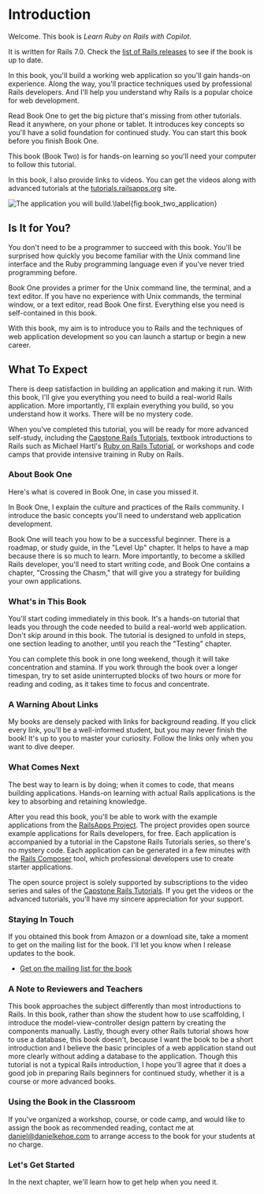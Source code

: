 Introduction
============

Welcome. This book is *Learn Ruby on Rails with Copilot*.

It is written for Rails 7.0. Check the [list of Rails releases](https://rubyonrails.org/category/releases) to see if the book is up to date.

In this book, you'll build a working web application so you'll gain
hands-on experience. Along the way, you'll practice techniques used by
professional Rails developers. And I'll help you understand why Rails
is a popular choice for web development.

Read Book One to get the big picture that's missing from other tutorials. Read it anywhere,
on your phone or tablet. It introduces
key concepts so you'll have a solid foundation for continued study. You can start this book before you finish Book One.

This book (Book Two) is for hands-on learning so you'll need your computer to follow this tutorial.

In this book, I also provide links to videos. You can get the videos along with advanced tutorials at
the [tutorials.railsapps.org](https://tutorials.railsapps.org/) site.

![The application you will build.\label{fig:book_two_application}](images/figures/learn-rails.png)

Is It for You?
--------------

You don't need to be a programmer to succeed with this book. You'll be surprised how quickly you become familiar with the Unix command line interface and the Ruby programming language even if you've never tried programming before.

Book One provides a primer for the Unix command line, the terminal, and a text editor. If you have no experience with Unix commands, the terminal window, or a text editor, read Book One first. Everything else you need is self-contained in this book.

With this book, my aim is to introduce you to Rails and the techniques of web application development so you can launch a startup or begin a new career.

## What To Expect

There is deep satisfaction in building an application and making it run.
With this book, I'll give you everything you need to build a real-world
Rails application. More importantly, I'll explain everything you build,
so you understand how it works. There will be no mystery code.

When you've completed this tutorial, you will be ready for more advanced
self-study, including the [Capstone Rails Tutorials](https://tutorials.railsapps.org/),
textbook introductions to Rails such as Michael Hartl's [Ruby on Rails Tutorial](https://www.railstutorial.org/),
or workshops and code camps that provide intensive training in Ruby on Rails.

### About Book One

Here's what is covered in Book One, in case you missed it.

In Book One, I explain the culture and practices of the Rails
community. I introduce the basic concepts you'll need to understand
web application development.

Book One will teach you how to be a successful beginner. There is a roadmap, or study guide, in the "Level Up" chapter. It helps to have a map because there is so much to learn. More importantly, to become a skilled Rails developer, you'll need to start writing code, and Book One contains a chapter, "Crossing the Chasm," that will give you a strategy for building your own applications.

### What's in This Book

You'll start coding immediately in this book. It's a hands-on tutorial
that leads you through the code needed to build a real-world web application. Don't
skip around in this book. The tutorial is designed to unfold in
steps, one section leading to another, until you reach the "Testing"
chapter.

You can complete this book in one long weekend, though it will take
concentration and stamina. If you work through the book over a longer
timespan, try to set aside uninterrupted blocks of two hours or more for
reading and coding, as it takes time to focus and concentrate.

### A Warning About Links

My books are densely packed with links for background reading. If you
click every link, you'll be a well-informed student, but you may never
finish the book! It's up to you to master your curiosity. Follow the
links only when you want to dive deeper.

### What Comes Next

The best way to learn is by doing; when it comes to code, that means
building applications. Hands-on learning with actual Rails
applications is the key to absorbing and retaining knowledge.

After you read this book, you'll be able to work with the example applications from the [RailsApps Project](http://railsapps.github.io/). The project provides open source
example applications for Rails developers, for free. Each application is
accompanied by a tutorial in the Capstone Rails Tutorials
series, so there's no mystery code. Each application can be generated in a few minutes
with the [Rails Composer](https://www.railscomposer.com) tool, which professional
developers use to create starter applications.

The open source project is solely supported by subscriptions to the video series and sales of the
[Capstone Rails Tutorials](https://tutorials.railsapps.org/). If you get the videos or the advanced tutorials, you'll have my sincere appreciation for your support.

### Staying In Touch

If you obtained this book from Amazon or a download site, take a moment
to get on the mailing list for the book. I'll let you know when I
release updates to the book.

-   [Get on the mailing list for the book](http://learn-rails.com/mailinglist)

### A Note to Reviewers and Teachers

This book approaches the subject differently than most introductions to
Rails. In this book, rather than
show the student how to use scaffolding, I introduce the
model-view-controller design pattern by creating the components
manually. Lastly, though every other Rails tutorial shows how to use a
database, this book doesn't, because I want the book to be a short
introduction and I believe the basic principles of a web application
stand out more clearly without adding a database to the application.
Though this tutorial is not a typical Rails introduction, I hope you'll
agree that it does a good job in preparing Rails beginners for continued
study, whether it is a course or more advanced books.

### Using the Book in the Classroom

If you've organized a workshop, course, or code camp, and would like to
assign the book as recommended reading, contact me at
[daniel@danielkehoe.com](mailto:daniel@danielkehoe.com) to arrange
access to the book for your students at no charge.

### Let's Get Started

In the next chapter, we'll learn how to get help when you need it.
